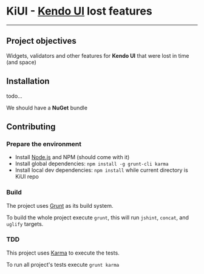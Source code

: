 # KiUI - [Kendo UI](http://www.kendoui.com/) lost features

***

## Project objectives

Widgets, validators and other features for **Kendo UI** that were lost in time (and space)

## Installation

todo...

We should have a **NuGet** bundle

## Contributing

### Prepare the environment

* Install [Node.js](http://nodejs.org/) and NPM (should come with it)
* Install global dependencies: `npm install -g grunt-cli karma`
* Install local dev dependencies: `npm install` while current directory is KiUI repo

### Build

The project uses [Grunt](http://gruntjs.com/) as its build system.

To build the whole project execute `grunt`, this will run `jshint`, `concat`, and `uglify` targets.

### TDD

This project uses [Karma](http://karma-runner.github.com) to execute the tests.

To run all project's tests execute `grunt karma`